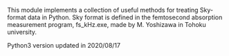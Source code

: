 This module implements a collection of useful methods for treating Sky-format data in Python.
Sky format is defined in the femtosecond absorption measurement program, fs_kHz.exe, made by M. Yoshizawa in Tohoku university.

Python3 version updated in 2020/08/17
